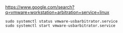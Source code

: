 https://www.google.com/search?q=vmware+workstation+arbitration+service+linux

```
sudo systemctl status vmware-usbarbitrator.service
sudo systemctl start vmware-usbarbitrator.service
```
